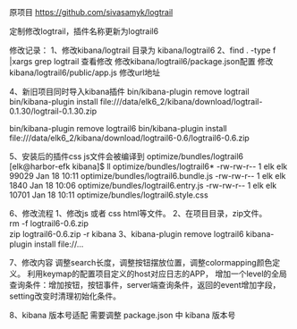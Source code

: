 
原项目
https://github.com/sivasamyk/logtrail

定制修改logtrail，插件名称更新为logtrail6

修改记录：
1、修改kibana/logtrail 目录为 kibana/logtrail6 
2、find . -type f |xargs grep logtrail 查看修改 
  修改kibana/logtrail6/package.json配置
  修改kibana/logtrail6/public/app.js  修改url地址

4、新旧项目同时导入kibana插件
bin/kibana-plugin remove logtrail
bin/kibana-plugin install file:///data/elk6_2/kibana/download/logtrail-0.1.30/logtrail-0.1.30.zip

bin/kibana-plugin remove logtrail6
bin/kibana-plugin install file:///data/elk6_2/kibana/download/logtrail6-0.6/logtrail6-0.6.zip

5、安装后的插件css js文件会被编译到 optimize/bundles/logtrail6 
[elk@harbor-efk kibana]$ ll optimize/bundles/logtrail6*
-rw-rw-r-- 1 elk elk 99029 Jan 18 10:11 optimize/bundles/logtrail6.bundle.js
-rw-rw-r-- 1 elk elk  1840 Jan 18 10:06 optimize/bundles/logtrail6.entry.js
-rw-rw-r-- 1 elk elk 10701 Jan 18 10:11 optimize/bundles/logtrail6.style.css

6、修改流程
   1、修改js 或者 css html等文件。
   2、在项目目录，zip文件。   
      rm -f logtrail6-0.6.zip   
	  zip logtrail6-0.6.zip -r kibana
   3、kibana-plugin remove logtrail6 
      kibana-plugin install file://... 

7、修改内容
   调整search长度，调整按钮摆放位置，调整colormapping颜色定义。
   利用keymap的配置项目定义的host对应日志的APP，
   增加一个level的全局查询条件：增加按钮，按钮事件，server端查询条件，返回的event增加字段，setting改变时清理初始化条件。
   
8、kibana 版本号适配
   需要调整 package.json 中 kibana 版本号